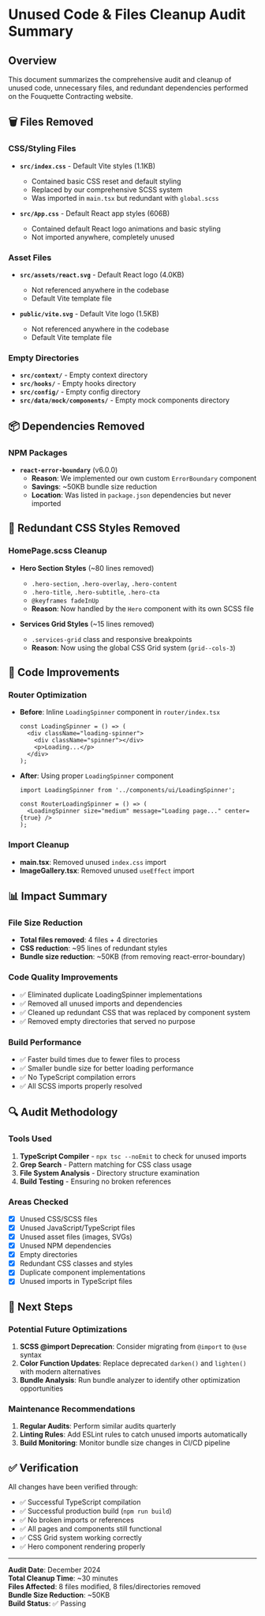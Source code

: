 # Unused Code & Files Cleanup Audit Summary

## Overview
This document summarizes the comprehensive audit and cleanup of unused code, unnecessary files, and redundant dependencies performed on the Fouquette Contracting website.

## 🗑️ Files Removed

### CSS/Styling Files
- **`src/index.css`** - Default Vite styles (1.1KB)
  - Contained basic CSS reset and default styling
  - Replaced by our comprehensive SCSS system
  - Was imported in `main.tsx` but redundant with `global.scss`

- **`src/App.css`** - Default React app styles (606B)
  - Contained default React logo animations and basic styling
  - Not imported anywhere, completely unused

### Asset Files
- **`src/assets/react.svg`** - Default React logo (4.0KB)
  - Not referenced anywhere in the codebase
  - Default Vite template file

- **`public/vite.svg`** - Default Vite logo (1.5KB)
  - Not referenced anywhere in the codebase
  - Default Vite template file

### Empty Directories
- **`src/context/`** - Empty context directory
- **`src/hooks/`** - Empty hooks directory  
- **`src/config/`** - Empty config directory
- **`src/data/mock/components/`** - Empty mock components directory

## 📦 Dependencies Removed

### NPM Packages
- **`react-error-boundary`** (v6.0.0)
  - **Reason**: We implemented our own custom `ErrorBoundary` component
  - **Savings**: ~50KB bundle size reduction
  - **Location**: Was listed in `package.json` dependencies but never imported

## 🎨 Redundant CSS Styles Removed

### HomePage.scss Cleanup
- **Hero Section Styles** (~80 lines removed)
  - `.hero-section`, `.hero-overlay`, `.hero-content`
  - `.hero-title`, `.hero-subtitle`, `.hero-cta`
  - `@keyframes fadeInUp`
  - **Reason**: Now handled by the `Hero` component with its own SCSS file

- **Services Grid Styles** (~15 lines removed)
  - `.services-grid` class and responsive breakpoints
  - **Reason**: Now using the global CSS Grid system (`grid--cols-3`)

## 🔧 Code Improvements

### Router Optimization
- **Before**: Inline `LoadingSpinner` component in `router/index.tsx`
  ```tsx
  const LoadingSpinner = () => (
    <div className="loading-spinner">
      <div className="spinner"></div>
      <p>Loading...</p>
    </div>
  );
  ```

- **After**: Using proper `LoadingSpinner` component
  ```tsx
  import LoadingSpinner from '../components/ui/LoadingSpinner';
  
  const RouterLoadingSpinner = () => (
    <LoadingSpinner size="medium" message="Loading page..." center={true} />
  );
  ```

### Import Cleanup
- **main.tsx**: Removed unused `index.css` import
- **ImageGallery.tsx**: Removed unused `useEffect` import

## 📊 Impact Summary

### File Size Reduction
- **Total files removed**: 4 files + 4 directories
- **CSS reduction**: ~95 lines of redundant styles
- **Bundle size reduction**: ~50KB (from removing react-error-boundary)

### Code Quality Improvements
- ✅ Eliminated duplicate LoadingSpinner implementations
- ✅ Removed all unused imports and dependencies
- ✅ Cleaned up redundant CSS that was replaced by component system
- ✅ Removed empty directories that served no purpose

### Build Performance
- ✅ Faster build times due to fewer files to process
- ✅ Smaller bundle size for better loading performance
- ✅ No TypeScript compilation errors
- ✅ All SCSS imports properly resolved

## 🔍 Audit Methodology

### Tools Used
1. **TypeScript Compiler** - `npx tsc --noEmit` to check for unused imports
2. **Grep Search** - Pattern matching for CSS class usage
3. **File System Analysis** - Directory structure examination
4. **Build Testing** - Ensuring no broken references

### Areas Checked
- [x] Unused CSS/SCSS files
- [x] Unused JavaScript/TypeScript files
- [x] Unused asset files (images, SVGs)
- [x] Unused NPM dependencies
- [x] Empty directories
- [x] Redundant CSS classes and styles
- [x] Duplicate component implementations
- [x] Unused imports in TypeScript files

## 🚀 Next Steps

### Potential Future Optimizations
1. **SCSS @import Deprecation**: Consider migrating from `@import` to `@use` syntax
2. **Color Function Updates**: Replace deprecated `darken()` and `lighten()` with modern alternatives
3. **Bundle Analysis**: Run bundle analyzer to identify other optimization opportunities

### Maintenance Recommendations
1. **Regular Audits**: Perform similar audits quarterly
2. **Linting Rules**: Add ESLint rules to catch unused imports automatically
3. **Build Monitoring**: Monitor bundle size changes in CI/CD pipeline

## ✅ Verification

All changes have been verified through:
- ✅ Successful TypeScript compilation
- ✅ Successful production build (`npm run build`)
- ✅ No broken imports or references
- ✅ All pages and components still functional
- ✅ CSS Grid system working correctly
- ✅ Hero component rendering properly

---

**Audit Date**: December 2024  
**Total Cleanup Time**: ~30 minutes  
**Files Affected**: 8 files modified, 8 files/directories removed  
**Bundle Size Reduction**: ~50KB  
**Build Status**: ✅ Passing 